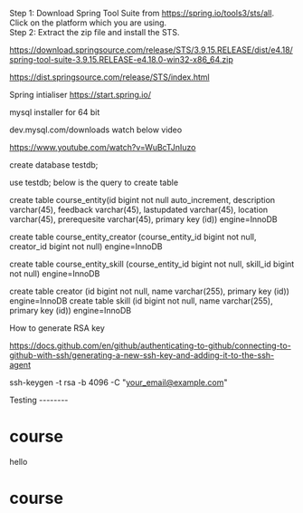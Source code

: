  
Step 1: Download Spring Tool Suite from https://spring.io/tools3/sts/all. Click on the platform which you are using.  
Step 2: Extract the zip file and install the STS.

https://download.springsource.com/release/STS/3.9.15.RELEASE/dist/e4.18/spring-tool-suite-3.9.15.RELEASE-e4.18.0-win32-x86_64.zip

https://dist.springsource.com/release/STS/index.html

Spring intialiser 
https://start.spring.io/

mysql installer for 64 bit 

dev.mysql.com/downloads
watch below video 

https://www.youtube.com/watch?v=WuBcTJnIuzo

create database testdb;

use testdb;
below is the query to create table 


create table course_entity(id bigint not null auto_increment, description varchar(45), feedback varchar(45), lastupdated varchar(45), location varchar(45), prerequesite varchar(45), primary key (id)) engine=InnoDB

create table course_entity_creator (course_entity_id bigint not null, creator_id bigint not null) engine=InnoDB

create table course_entity_skill (course_entity_id bigint not null, skill_id bigint not null) engine=InnoDB

create table creator (id bigint not null, name varchar(255), primary key (id)) engine=InnoDB
create table skill (id bigint not null, name varchar(255), primary key (id)) engine=InnoDB

How to generate RSA key 

https://docs.github.com/en/github/authenticating-to-github/connecting-to-github-with-ssh/generating-a-new-ssh-key-and-adding-it-to-the-ssh-agent


ssh-keygen -t rsa -b 4096 -C "your_email@example.com"

Testing --------
# course
hello
# course
